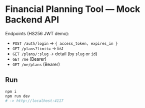 
# Financial Planning Tool — Mock Backend API

Endpoints (HS256 JWT demo):
- `POST /auth/login` → `{ access_token, expires_in }`
- `GET /plans?limit=` → list
- `GET /plans/:slug` → detail (by `slug` or `id`)
- `GET /me` (Bearer)
- `GET /me/plans` (Bearer)

## Run
```bash
npm i
npm run dev
# -> http://localhost:4117
```

